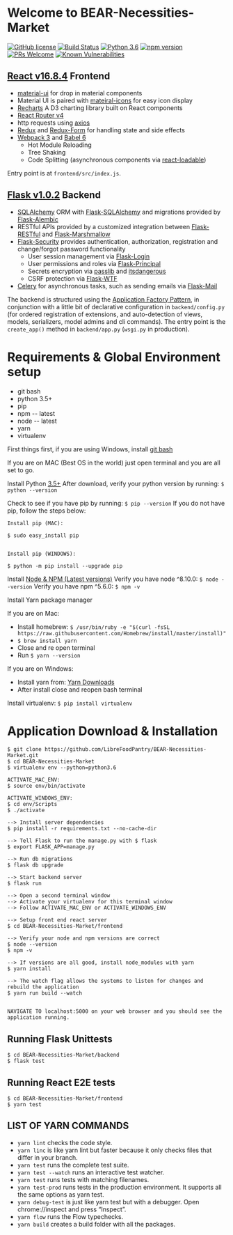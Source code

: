 # Welcome to BEAR-Necessities-Market
[![GitHub license](https://img.shields.io/badge/license-GPL%20V3-blue.svg)](https://github.com/LibreFoodPantry/BEAR-Necessities-Market/blob/master/LICENSE.md)
[![Build Status](https://travis-ci.com/LibreFoodPantry/BEAR-Necessities-Market.svg?branch=master)](https://travis-ci.com/LibreFoodPantry/BEAR-Necessities-Market)
[![Python 3.6](https://img.shields.io/badge/python-3.6-blue.svg)](https://www.python.org/downloads/release/python-360/)
[![npm version](https://img.shields.io/npm/v/react.svg?style=flat)](https://www.npmjs.com/package/react)
[![PRs Welcome](https://img.shields.io/badge/PRs-welcome-brightgreen.svg)](https://reactjs.org/docs/how-to-contribute.html#your-first-pull-request)
[![Known Vulnerabilities](https://snyk.io/test/github/dwyl/hapi-auth-jwt2/badge.svg?targetFile=package.json)](https://snyk.io/test/github/dwyl/hapi-auth-jwt2?targetFile=package.json)

## [React v16.8.4](https://facebook.github.io/react/) Frontend
- [material-ui](https://material-ui.com/) for drop in material components
- Material UI is paired with [mateiral-icons](https://material.io/tools/icons/?style=baseline) for easy icon display
- [Recharts](http://recharts.org/en-US/) A D3 charting library built on React components
- [React Router v4](https://reacttraining.com/react-router/web)
- http requests using [axios](https://github.com/axios/axios)
- [Redux](http://redux.js.org/) and [Redux-Form](https://redux-form.com) for handling state and side effects
- [Webpack 3](https://webpack.js.org/) and [Babel 6](https://babeljs.io/)
   - Hot Module Reloading
   - Tree Shaking
   - Code Splitting (asynchronous components via [react-loadable](https://github.com/thejameskyle/react-loadable))

Entry point is at `frontend/src/index.js`.

## [Flask v1.0.2](http://flask.pocoo.org/) Backend

- [SQLAlchemy](http://docs.sqlalchemy.org/en/rel_1_1/) ORM with [Flask-SQLAlchemy](http://flask-sqlalchemy.pocoo.org/2.2/) and migrations provided by [Flask-Alembic](https://flask-alembic.readthedocs.io/en/stable/)
- RESTful APIs provided by a customized integration between [Flask-RESTful](http://flask-restful.readthedocs.io/en/latest/) and [Flask-Marshmallow](http://flask-marshmallow.readthedocs.io/en/latest/)
- [Flask-Security](https://flask-security.readthedocs.io/en/latest/) provides authentication, authorization, registration and change/forgot password functionality
   - User session management via [Flask-Login](https://flask-login.readthedocs.io/en/latest/)
   - User permissions and roles via [Flask-Principal](https://pythonhosted.org/Flask-Principal/)
   - Secrets encryption via [passlib](https://passlib.readthedocs.io/en/stable/) and [itsdangerous](https://pythonhosted.org/itsdangerous/)
   - CSRF protection via [Flask-WTF](https://flask-wtf.readthedocs.io/en/stable/)
- [Celery](http://www.celeryproject.org/) for asynchronous tasks, such as sending emails via [Flask-Mail](https://pythonhosted.org/Flask-Mail/)

The backend is structured using the [Application Factory Pattern](http://flask.pocoo.org/docs/1.0/patterns/appfactories/), in conjunction with a little bit of declarative configuration in `backend/config.py` (for ordered registration of extensions, and auto-detection of views, models, serializers, model admins and cli commands). The entry point is the `create_app()` method in `backend/app.py` (`wsgi.py` in production).


# Requirements & Global Environment setup

* git bash
* python 3.5+
* pip
* npm -- latest
* node -- latest
* yarn
* virtualenv


First things first, if you are using Windows, install [git bash](https://gitforwindows.org/)

If you are on MAC (Best OS in the world) just open terminal and you are all set to go.


Install Python [3.5+](https://www.python.org/downloads/)
    After download, verify your python version by running: `$ python --version`


Check to see if you have pip by running: `$ pip --version`
If you do not have pip, follow the steps below:


    Install pip (MAC):
    
    $ sudo easy_install pip
    
    
    Install pip (WINDOWS):
    
    $ python -m pip install --upgrade pip


Install [Node & NPM (Latest versions)](https://nodejs.org/en/download/)
Verify you have node ^8.10.0: `$ node --version`
Verify you have npm ^5.6.0: `$ npm -v`
    

Install Yarn package manager

If you are on Mac:
* Install homebrew: `$ /usr/bin/ruby -e "$(curl -fsSL https://raw.githubusercontent.com/Homebrew/install/master/install)"`
* `$ brew install yarn`   
* Close and re open terminal
* Run `$ yarn --version` 


If you are on Windows:
* Install yarn from: [Yarn Downloads](https://yarnpkg.com/en/)
* After install close and reopen bash terminal



Install virtualenv:
`$ pip install virtualenv`


# Application Download & Installation

```
$ git clone https://github.com/LibreFoodPantry/BEAR-Necessities-Market.git
$ cd BEAR-Necessities-Market
$ virtualenv env --python=python3.6

ACTIVATE_MAC_ENV:
$ source env/bin/activate

ACTIVATE_WINDOWS_ENV:
$ cd env/Scripts
$ ./activate

--> Install server dependencies
$ pip install -r requirements.txt --no-cache-dir

--> Tell Flask to run the manage.py with $ flask
$ export FLASK_APP=manage.py

--> Run db migrations
$ flask db upgrade

--> Start backend server
$ flask run

--> Open a second terminal window
--> Activate your virtualenv for this terminal window
--> Follow ACTIVATE_MAC_ENV or ACTIVATE_WINDOWS_ENV

--> Setup front end react server
$ cd BEAR-Necessities-Market/frontend

--> Verify your node and npm versions are correct
$ node --version
$ npm -v

--> If versions are all good, install node_modules with yarn
$ yarn install

--> The watch flag allows the systems to listen for changes and rebuild the application
$ yarn run build --watch 


NAVIGATE TO localhost:5000 on your web browser and you should see the application running.
```

## Running Flask Unittests
```
$ cd BEAR-Necessities-Market/backend
$ flask test
```

## Running React E2E tests
```
$ cd BEAR-Necessities-Market/frontend
$ yarn test
```


## LIST OF YARN COMMANDS

* `yarn lint` checks the code style.
* `yarn linc` is like yarn lint but faster because it only checks files that differ in your branch.
* `yarn test` runs the complete test suite.
* `yarn test --watch` runs an interactive test watcher.
* `yarn test` <pattern> runs tests with matching filenames.
* `yarn test-prod` runs tests in the production environment. It supports all the same options as yarn test.
* `yarn debug-test` is just like yarn test but with a debugger. Open chrome://inspect and press “Inspect”.
* `yarn flow` runs the Flow typechecks.
* `yarn build` creates a build folder with all the packages.
